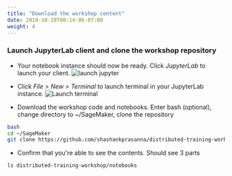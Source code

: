 ```yaml
---
title: "Download the workshop content"
date: 2019-10-28T00:14:06-07:00
weight: 4
---
```

### Launch JupyterLab client and clone the workshop repository
* Your notebook instance should now be ready. Click *JupyterLab* to launch your client.
![launch jupyter](/images/setup/launch_jupyter.png)

* Click *File > New >  Terminal* to launch terminal in your JupyterLab instance.
![Launch terminal](/images/setup/launch_terminal.png)

* Download the workshop code and notebooks. Enter bash (optional), change directory to ~/SageMaker, clone the repository
```bash
bash
cd ~/SageMaker
git clone https://github.com/shashankprasanna/distributed-training-workshop.git
```

* Confirm that you're able to see the contents. Should see 3 parts
```
ls distributed-training-workshop/notebooks
```
